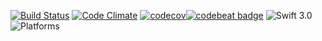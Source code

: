 [![Build Status](https://www.bitrise.io/app/29215e04871a04c0.svg?token=FuRoErQGdaQKTzlrnuOhSA&branch=master)](https://www.bitrise.io/app/29215e04871a04c0) [![Code Climate](https://codeclimate.com/github/ronanrodrigo/Repos/badges/gpa.svg)](https://codeclimate.com/github/ronanrodrigo/Repos) [![codecov](https://codecov.io/gh/ronanrodrigo/Repos/branch/master/graph/badge.svg)](https://codecov.io/gh/ronanrodrigo/Repos)[![codebeat badge](https://codebeat.co/badges/a4eac65e-4312-4a42-a6c1-af8f4c81c852)](https://codebeat.co/projects/github-com-ronanrodrigo-repos) ![Swift 3.0](https://img.shields.io/badge/Swift-3.0-orange.svg?style=flat) ![Platforms](https://img.shields.io/badge/Xcode-8-orange.svg?style=flat)
